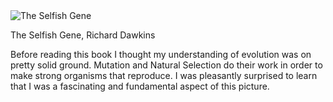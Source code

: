 <img src="https://images.gr-assets.com/books/1366758096l/61535.jpg" id="cover" alt="The Selfish Gene"/>
<p id="title">The Selfish Gene, Richard Dawkins</p>

Before reading this book I thought my understanding of evolution was on pretty solid ground. Mutation and Natural Selection do their work in order to make strong organisms that reproduce. I was pleasantly surprised to learn that I was a fascinating and fundamental aspect of this picture.
